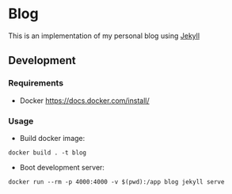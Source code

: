 # Blog

This is an implementation of my personal blog using [Jekyll](http://github.com/mojombo/jekyll)

## Development

### Requirements

- Docker https://docs.docker.com/install/

### Usage

- Build docker image:

```shell
docker build . -t blog
```

- Boot development server:

```shell
docker run --rm -p 4000:4000 -v $(pwd):/app blog jekyll serve
```
